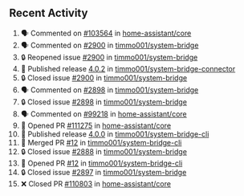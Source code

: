 ## Recent Activity

<!--START_SECTION:activity-->
1. 🗣 Commented on [#103564](https://github.com/home-assistant/core/issues/103564) in [home-assistant/core](https://github.com/home-assistant/core)
2. 🗣 Commented on [#2900](https://github.com/timmo001/system-bridge/issues/2900) in [timmo001/system-bridge](https://github.com/timmo001/system-bridge)
3. 🔒 Reopened issue [#2900](https://github.com/timmo001/system-bridge/issues/2900) in [timmo001/system-bridge](https://github.com/timmo001/system-bridge)
4. 🚀 Published release [4.0.2](https://github.com/4.0.2) in [timmo001/system-bridge-connector](https://github.com/timmo001/system-bridge-connector)
5. 🔒 Closed issue [#2900](https://github.com/timmo001/system-bridge/issues/2900) in [timmo001/system-bridge](https://github.com/timmo001/system-bridge)
6. 🗣 Commented on [#2898](https://github.com/timmo001/system-bridge/issues/2898) in [timmo001/system-bridge](https://github.com/timmo001/system-bridge)
7. 🔒 Closed issue [#2898](https://github.com/timmo001/system-bridge/issues/2898) in [timmo001/system-bridge](https://github.com/timmo001/system-bridge)
8. 🗣 Commented on [#99218](https://github.com/home-assistant/core/issues/99218) in [home-assistant/core](https://github.com/home-assistant/core)
9. 💪 Opened PR [#111275](https://github.com/home-assistant/core/pull/111275) in [home-assistant/core](https://github.com/home-assistant/core)
10. 🚀 Published release [4.0.0](https://github.com/4.0.0) in [timmo001/system-bridge-cli](https://github.com/timmo001/system-bridge-cli)
11. 🎉 Merged PR [#12](https://github.com/timmo001/system-bridge-cli/pull/12) in [timmo001/system-bridge-cli](https://github.com/timmo001/system-bridge-cli)
12. 🔒 Closed issue [#2888](https://github.com/timmo001/system-bridge/issues/2888) in [timmo001/system-bridge](https://github.com/timmo001/system-bridge)
13. 💪 Opened PR [#12](https://github.com/timmo001/system-bridge-cli/pull/12) in [timmo001/system-bridge-cli](https://github.com/timmo001/system-bridge-cli)
14. 🔒 Closed issue [#2897](https://github.com/timmo001/system-bridge/issues/2897) in [timmo001/system-bridge](https://github.com/timmo001/system-bridge)
15. ❌ Closed PR [#110803](https://github.com/home-assistant/core/pull/110803) in [home-assistant/core](https://github.com/home-assistant/core)
<!--END_SECTION:activity-->
